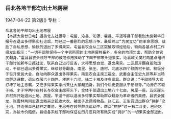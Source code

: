 ### 岳北各地干部匀出土地房屋

1947-04-22
第2版()
专栏：

    岳北各地干部匀出土地房屋
    【本报太岳廿日电】据岳北支社报导：屯留、沁县、沁源、霍县、平遥等县干部看到太岳新华日报号召退出多得果实社论后，均经过一番剧烈的思想斗争，最后终以“为民立功”的革命思想，战胜了自私思想，愉快的退出了多得果实。屯留县农会从二区突破取得经验后，特向各基点村工作组发出指示：“一切干部除保持一个中农所需的土地房屋牲畜外，多余的均须匀出，帮助全体农民翻身。”霍县县农会领导干部的模范作用推动了下面干部带头退果实。沁县城关樊村两基点组织干部讨论新华日报社论，联系自己进行反省，求得思想自觉，退出果实。二区展开翻身互助运动，干部已退出多得果实，继续领导翻身。南里、张庄、唐村、北底水四个联防村干部、积极分子召开爱民大会，自动向群众退出多得果实。南里农会主席王福全、武委会主任史九孩等并当场向群众道歉，退出衣服六十四件、楼房十六间、椽二十根及许多家具。群众说：“干部领导大家打垮了地主恶霸，又把多得果实拿出来让大家翻透身，我们今后更要服从干部领导。”沁源四区聪子峪、才子坪两村在村长与农会主席带头下，全体干部退出土地八十七亩，房屋一座。五区崖头卉村亦开始退出土地、房屋。平遥干部以退出多得果实帮助群众翻身为革命者的美德，县农会冀龙、张震林两同志退出贱买之狐皮大衣、被面子及绸缎物品。赵汇五、王生吾退出群众“拥护”之土地，并连带自己耕种之青苗。王思先在领导群众运动中，群众“拥护”过一石二斗麦，已经吃完，亦按市价赔偿。县级各系统干部均保证在四月底将所有贱买或“拥护”的一切果实全部退出。
